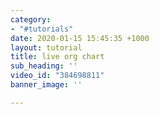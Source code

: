 ```yaml
---
category:
- "#tutorials"
date: 2020-01-15 15:45:35 +1000
layout: tutorial
title: live org chart
sub_heading: ''
video_id: "384698811"
banner_image: ''

---
```

